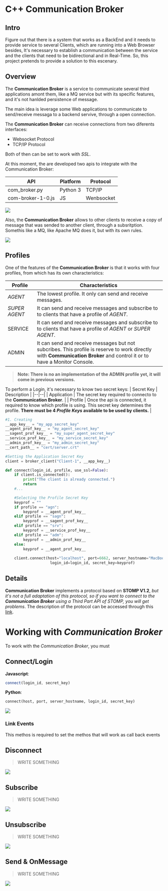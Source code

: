 
# C++ Communication Broker

## Intro 
Figure out that there is a system that works as a BackEnd and it needs to provide service to several Clients, which are running into a Web Browser besides, It's necessary to establish a communication between the service and the clients that need to be bidirectional and in Real-Time. So, this project pretends to provide a solution to this escenary.

## Overview
The **Communication Broker** is a service to communicate several third applications amont them, like a MQ service but with its specific features, and it's not hanlded persistence of message.

The main idea is leverage some Web applications to communicate to send/receive messaga to a backend servive, through a open connection. 

The **Communication Broker** can receive connections from two diferents interfaces:
+ Websocket Protocol
+ TCP/IP Protocol

Both of then can be set to work with *SSL*.

At this moment, the are developed two apis to integrate with the Communication Broker:

| API | Platform | Protocol |
|--|--|--|
| com_broker.py | Python 3 | TCP/IP |
| com-broker-1-0.js | JS | Wenbsocket |

![](imgs/comm-broker.png)

Also, the **Communication Broker** allows to other clients to receive a copy of message that was sended to another client, through a subsritption. Somethis like a MQ, like Apache MQ does it, but with its own rules.

![](imgs/comm-broker-2.png)

## Profiles

One of the features of the **Communication Broker** is that it works with four profiles, from which has its own characteristics:

| Profile | Characteristics |
|--|--|
| *AGENT* | The lowest profile. It only can send and receive messages. |
| *SUPER AGENT* | It can send and receive messages and subscribe to to clients that have a profile of *AGENT*. |
| SERVICE | It can send and receive messages and subscribe to to clients that have a profile of *AGENT* or *SUPER AGENT*. |
| ADMIN | It can send and receive messages but not subcribes. This profile is reserve to work directly with **Communication Broker** and control it or to have a Monitor Console.   |

> **Note: There is no an implementation of the ADMIN profile yet, it will come in previous versions.**

To perform a Login, it's necessary to know two secret keys:
| Secret Key | Description |
|--|--|
| Application | The secret key required to connecto to the  **Communication Broker**. |
| Profile | Once the api is connected, it required to know which profile is using. This secret key determines the profile. **There must be 4 *Profile Keys* available to be used by clients.** |


```python
#1. Creating
__app_key__ = "my_app_secret_key"
__agent_prof_key__ = "my_agent_secret_key"
__sagent_prof_key__ = "my_super_agent_secret_key"
__service_prof_key__ = "my_service_secret_key"
__admin_prof_key__ = "my_admin_secret_key"
__cert_path__ = "cert/server.crt"

#Setting the Application Secret Key
client = broker_client("Client-1", __app_key__)

def connect(login_id, profile, use_ssl=False):
    if client.is_connected():
        print("The client is already connected.")
        return
    #...

    #Selecting the Profile Secret Key
    keyprof = ""
    if profile == "agn":
        keyprof = __agent_prof_key__
    elif profile == "sagn":
        keyprof = __sagent_prof_key__
    elif profile == "srv":
        keyprof = __service_prof_key__
    elif profile == "adm":
        keyprof = __admin_prof_key__
    else:
        keyprof = __agent_prof_key__
    
    client.connect(host="localhost", port=6662, server_hostname="MacBook-Pro-de-Jorge.local",
                    login_id=login_id, secret_key=keyprof)
```

## Details

**Communication Broker** implements a protocol based on **STOMP V1.2**, *but it's not a full adaptation of this protocol, so if you want to connect to the **Communication Broker** using a Third Part API of STOMP, you will get problems*. The description of the protocol can be accessed through this [link](https://github.com/jorgemedra/communication_broker/wiki).


# Working with *Communication Broker*

To work with the *Communication Broker*, you must  

## Connect/Login

**Javascript**:

```js
connect(login_id, secret_key)
```

**Python**:

```python
connect(host, port, server_hostname, login_id, secret_key)
```

![](imgs/login_base.png)


### Link Events

This methos is required to set the methos that will work as call back events

## Disconnect

>WRITE SOMETHING

![](imgs/disconnect_base.png)


## Subscribe

>WRITE SOMETHING

![](imgs/subscribe_base.png)


## Unsubscribe

>WRITE SOMETHING

![](imgs/unsubscribe_base.png)

## Send & OnMessage

>WRITE SOMETHING

![](imgs/send_base.png)
